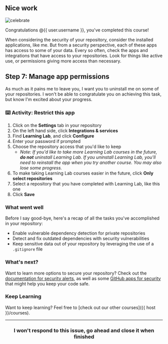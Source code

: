 ## Nice work

![celebrate](https://octodex.github.com/images/benevocats.jpg)

Congratulations @{{ user.username }}, you've completed this course! 

When considering the security of your repository, consider the installed applications, like me. But from a security perspective, each of these apps has access to some of your data. Every so often, check the apps and integrations that have access to your repositories. Look for things like active use, or  permissions giving more access than necessary.

## Step 7: Manage app permissions

As much as it pains me to leave you, I want you to uninstall me on some of your repositories. I won't be able to congratulate you on achieving this task, but know I'm excited about your progress.

### :keyboard: Activity: Restrict this app
1. Click on the **Settings** tab in your repository
1. On the left hand side, click **Integrations & services**
1. Find **Learning Lab**, and click **Configure**
1. Enter your password if prompted
1. Choose the repository access that you'd like to keep
    - _Note: If you'd like to take more Learning Lab courses in the future, **do not** uninstall Learning Lab. If you uninstall Learning Lab, you'll need to reinstall the app when you try another course. You may also lose some progress._
1. To make taking Learning Lab courses easier in the future, click **Only select repositories**
1. Select a repository that you have completed with Learning Lab, like this one
1. Click **Save**

### What went well

Before I say good-bye, here's a recap of all the tasks you've accomplished in your repository:

- Enable vulnerable dependency detection for private repositories
- Detect and fix outdated dependencies with security vulnerabilities
- Keep sensitive data out of your repository by leveraging the use of a `.gitignore` file

### What's next?

Want to learn more options to secure your repository? Check out the [documentation for security alerts](https://help.github.com/articles/about-security-alerts-for-vulnerable-dependencies/), as well as some [GitHub apps for security](https://github.com/marketplace/category/security) that might help you keep your code safe.

### Keep Learning

Want to keep learning? Feel free to [check out our other courses]({{ host }}/courses).

<hr>
<h3 align="center">I won't respond to this issue, go ahead and close it when finished</h3>

